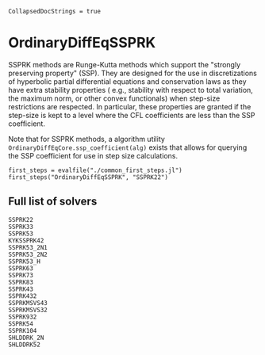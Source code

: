 ```@meta
CollapsedDocStrings = true
```
# OrdinaryDiffEqSSPRK

SSPRK methods are Runge-Kutta methods which support the "strongly preserving property" (SSP).
They are designed for the use in discretizations of hyperbolic partial differential equations and conservation laws
as they have extra stability properties ( e.g., stability with respect to total variation, the maximum norm, or other convex functionals)
when step-size restrictions are respected.
In particular, these properties are granted if the step-size is kept to a level where the CFL coefficients are less than the SSP coefficient.

Note that for SSPRK methods, a algorithm utility `OrdinaryDiffEqCore.ssp_coefficient(alg)` exists that allows for querying the SSP coefficient for use in step size calculations.

```@eval
first_steps = evalfile("./common_first_steps.jl")
first_steps("OrdinaryDiffEqSSPRK", "SSPRK22")
```

## Full list of solvers

```@docs
SSPRK22
SSPRK33
SSPRK53
KYKSSPRK42
SSPRK53_2N1
SSPRK53_2N2
SSPRK53_H
SSPRK63
SSPRK73
SSPRK83
SSPRK43
SSPRK432
SSPRKMSVS43
SSPRKMSVS32
SSPRK932
SSPRK54
SSPRK104
SHLDDRK_2N
SHLDDRK52
```
